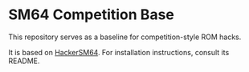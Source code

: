 # SM64 Competition Base

This repository serves as a baseline for competition-style ROM hacks.

It is based on [HackerSM64](https://github.com/HackerN64/HackerSM64). For installation instructions, consult its README.